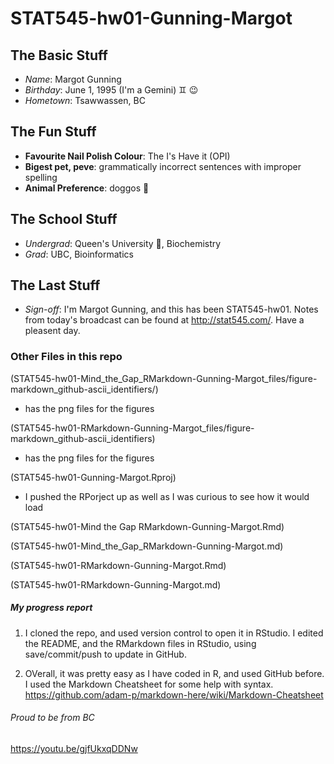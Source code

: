 # STAT545-hw01-Gunning-Margot

## The Basic Stuff
  * *Name*: Margot Gunning
  * *Birthday*: June 1, 1995 (I'm a Gemini) :gemini: :wink: 
  * *Hometown*: Tsawwassen, BC

## The Fun Stuff
  * **Favourite Nail Polish Colour**: The I's Have it (OPI)
  * **Bigest pet, peve**: grammatically incorrect sentences with improper spelling
  * **Animal Preference**: doggos :dog:

## The School Stuff
  * *Undergrad*: Queen's University :crown:, Biochemistry 
  * *Grad*: UBC, Bioinformatics

## The Last Stuff
  * *Sign-off*:  I'm Margot Gunning, and this has been STAT545-hw01.  Notes from today's broadcast can be found at http://stat545.com/.  Have a pleasent day.
  
  

### Other Files in this repo

(STAT545-hw01-Mind_the_Gap_RMarkdown-Gunning-Margot_files/figure-markdown_github-ascii_identifiers/)
  * has the png files for the figures
  
(STAT545-hw01-RMarkdown-Gunning-Margot_files/figure-markdown_github-ascii_identifiers)
  * has the png files for the figures
  
(STAT545-hw01-Gunning-Margot.Rproj)
  * I pushed the RPorject up as well as I was curious to see how it would load
  
(STAT545-hw01-Mind the Gap RMarkdown-Gunning-Margot.Rmd)

(STAT545-hw01-Mind_the_Gap_RMarkdown-Gunning-Margot.md)

(STAT545-hw01-RMarkdown-Gunning-Margot.Rmd)

(STAT545-hw01-RMarkdown-Gunning-Margot.md)



##### My progress report
1. I cloned the repo, and used version control to open it in RStudio.  I edited the README, and the RMarkdown files in RStudio, using save/commit/push to update in GitHub.

2. OVerall, it was pretty easy as I have coded in R, and used GitHub before.  I used the Markdown Cheatsheet for some help with syntax.
https://github.com/adam-p/markdown-here/wiki/Markdown-Cheatsheet


###### Proud to be from BC
https://youtu.be/gjfUkxqDDNw

 

  
  